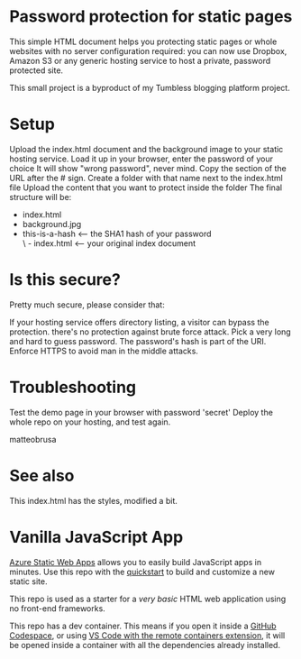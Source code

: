 # Password protection for static pages
This simple HTML document helps you protecting static pages or whole websites with no server configuration required: you can now use Dropbox, Amazon S3 or any generic hosting service to host a private, password protected site.

This small project is a byproduct of my Tumbless blogging platform project.

# Setup
Upload the index.html document and the background image to your static hosting service.
Load it up in your browser, enter the password of your choice
It will show "wrong password", never mind. Copy the section of the URL after the # sign.
Create a folder with that name next to the index.html file
Upload the content that you want to protect inside the folder
The final structure will be:

- index.html
- background.jpg
- this-is-a-hash      <-- the SHA1 hash of your password               
  \ - index.html      <-- your original index document
# Is this secure?
Pretty much secure, please consider that:

If your hosting service offers directory listing, a visitor can bypass the protection.
there's no protection against brute force attack. Pick a very long and hard to guess password.
The password's hash is part of the URI. Enforce HTTPS to avoid man in the middle attacks.
# Troubleshooting
Test the demo page in your browser with password 'secret'
Deploy the whole repo on your hosting, and test again.

 matteobrusa
# See also
This index.html has the styles, modified a bit.

# Vanilla JavaScript App
[Azure Static Web Apps](https://docs.microsoft.com/azure/static-web-apps/overview) allows you to easily build JavaScript apps in minutes. Use this repo with the [quickstart](https://docs.microsoft.com/azure/static-web-apps/getting-started?tabs=vanilla-javascript) to build and customize a new static site.

This repo is used as a starter for a _very basic_ HTML web application using no front-end frameworks.

This repo has a dev container. This means if you open it inside a [GitHub Codespace](https://github.com/features/codespaces), or using [VS Code with the remote containers extension](https://code.visualstudio.com/docs/remote/containers), it will be opened inside a container with all the dependencies already installed.
